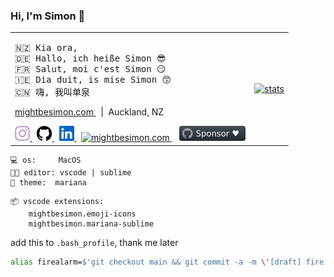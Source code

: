 ### Hi, I'm Simon 👋

<table>
	<tr>
		<td>
<pre>🇳🇿 Kia ora,
🇩🇪 Hallo, ich heiße Simon 😎
🇫🇷 Salut, moi c'est Simon 😏
🇮🇪 Dia duit, is mise Simon 😙
🇨🇳 嗨, 我叫单泉</pre>
			<p>
				<a href="mightbesimon.com">
					mightbesimon.com
				</a>&nbsp;&nbsp;|&nbsp;&nbsp;Auckland, NZ
			</p>
			<a href="https://www.instagram.com/definitely.not_simon">
				<img height="24" alt="instagram" src="assets/instagram.svg" />
			</a>
			&nbsp;
			<a href="https://github.com/mightbesimon">
				<img height="24" alt="github" src="assets/github.svg" />
			</a>
			&nbsp;
			<a href="https://www.linkedin.com/in/mightbesimon">
				<img height="24" alt="LinkedIn" src="assets/linkedin.svg" />
			</a>
			&nbsp;
			<a href="https://mightbesimon.com">
				<img height="24" alt="mightbesimon.com" src="https://mightbesimon.com/favicon.ico" />
			</a>
			&nbsp;&nbsp;
			<a href="https://github.com/sponsors/mightbesimon">
				<img height="24" alt="LinkedIn" src="assets/sponsor.svg" />
			</a>
		</td>
		<td>
			<a href="https://mightbesimon.com">
				<img alt="stats" src="https://github-readme-stats.vercel.app/api?username=mightbesimon&show_icons=true&theme=dracula" />
			</a>
		</td>
	</tr>
</table>

```
💻 os:     MacOS
🧑‍💻 editor: vscode | sublime
🎨 theme:  mariana
```

```
📦 vscode extensions:
	mightbesimon.emoji-icons
	mightbesimon.mariana-sublime
```

add this to `.bash_profile`, thank me later

```bash
alias firealarm=$'git checkout main && git commit -a -m \'[draft] fire alarm\' && git push --force --set-upstream origin main'
```
